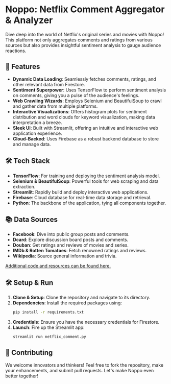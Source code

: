 # Noppo: Netflix Comment Aggregator & Analyzer

Dive deep into the world of Netflix's original series and movies with Noppo! This platform not only aggregates comments and ratings from various sources but also provides insightful sentiment analysis to gauge audience reactions.

## 🚀 Features

- **Dynamic Data Loading**: Seamlessly fetches comments, ratings, and other relevant data from Firestore.
- **Sentiment Superpower**: Uses TensorFlow to perform sentiment analysis on comments, giving you a pulse of the audience's feelings.
- **Web Crawling Wizards**: Employs Selenium and BeautifulSoup to crawl and gather data from multiple platforms.
- **Interactive Visualizations**: Offers histogram plots for sentiment distribution and word clouds for keyword visualization, making data interpretation a breeze.
- **Sleek UI**: Built with Streamlit, offering an intuitive and interactive web application experience.
- **Cloud-Backed**: Uses Firebase as a robust backend database to store and manage data.

## 🛠 Tech Stack

- **TensorFlow**: For training and deploying the sentiment analysis model.
- **Selenium & BeautifulSoup**: Powerful tools for web scraping and data extraction.
- **Streamlit**: Rapidly build and deploy interactive web applications.
- **Firebase**: Cloud database for real-time data storage and retrieval.
- **Python**: The backbone of the application, tying all components together.

## 📚 Data Sources

- **Facebook**: Dive into public group posts and comments.
- **Dcard**: Explore discussion board posts and comments.
- **Douban**: Get ratings and reviews of movies and series.
- **IMDb & Rotten Tomatoes**: Fetch renowned ratings and reviews.
- **Wikipedia**: Source general information and trivia.

[Additional code and resources can be found here.](https://drive.google.com/drive/folders/13NmCzBN1ZHL_l6h-PGGuDQiw57P1n5Zo?usp=sharing)

## 🛠 Setup & Run

1. **Clone & Setup**: Clone the repository and navigate to its directory.
2. **Dependencies**: Install the required packages using:
   ```bash
   pip install -r requirements.txt
   ```
3. **Credentials**: Ensure you have the necessary credentials for Firestore.
4. **Launch**: Fire up the Streamlit app:
   ```bash
   streamlit run netflix_comment.py
   ```

## 🤝 Contributing

We welcome innovators and thinkers! Feel free to fork the repository, make your enhancements, and submit pull requests. Let's make Noppo even better together!
